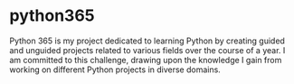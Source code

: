 # python365
Python 365 is my project dedicated to learning Python by creating guided and unguided projects related to various fields over the course of a year. 
I am committed to this challenge, drawing upon the knowledge I gain from working on different Python projects in diverse domains.
